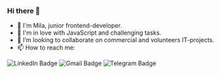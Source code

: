 ### Hi there 👋

- 🔭 I'm Mila, junior frontend-developer.
- 🌱 I'm in love with JavaScript and challenging tasks.
- 👯 I’m looking to collaborate on commercial and volunteers IT-projects.
- 📫 How to reach me: 

<div id="badges">
  <a href="https://www.linkedin.com/mwlite/in/mila-rut-5805b324a">
    <img src="https://img.shields.io/badge/LinkedIn-blue?logo=linkedin&logoColor=white&style=for-the-badge" alt="LinkedIn Badge"/>
  </a>
  <a href="mailto:mila.balashova2312@gmail.com">
    <img src="https://img.shields.io/badge/gmail-red?logo=gmail&logoColor=white&style=for-the-badge" alt="Gmail Badge"/>
  </a>
  <a href="https://t.me/degusyanz">
    <img src="https://img.shields.io/badge/telegram-lightblue?logo=telegram&logoColor=white&style=for-the-badge" alt="Telegram Badge"/>
  </a>
</div>
<style>
  a {
    text-decoration: none !important;
    }
</style>
